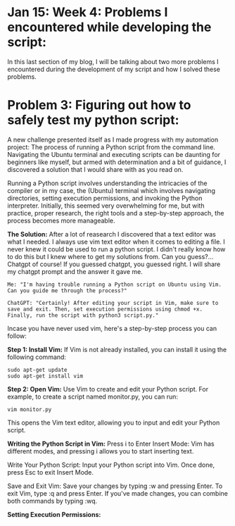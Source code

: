 # Jan 15: Week 4: Problems I encountered while developing the script:

In this last section of my blog, I will be talking about two more problems I encountered during the development of my script and how I solved these problems. 

# Problem 3: Figuring out how to safely test my python script:
A new challenge presented itself as I made progress with my automation project: The process of running a Python script from the command line. Navigating the Ubuntu terminal and executing scripts can be daunting for beginners like myself, but armed with determination and a bit of guidance, I discovered a solution that I would share with as you read on. 

Running a Python script involves understanding the intricacies of the compiler or in my case, the (Ubuntu) terminal which involves navigating directories, setting execution permissions, and invoking the Python interpreter. Initially, this seemed very overwhelming for me, but with practice, proper research, the right tools and a step-by-step approach, the process becomes more manageable.

**The Solution:** 
After a lot of reasearch I discovered that a text editor was what I needed. I always use vim text editor when it comes to editing a file. I never knew it could be used to run a python script. I didn't really know how to do this but I knew where to get my solutions from. Can you guess?... Chatgpt of course! If you guessed chatgpt, you guessed right. 
I will share my chatgpt prompt and the answer it gave me.

```
Me: "I'm having trouble running a Python script on Ubuntu using Vim. Can you guide me through the process?"

ChatGPT: "Certainly! After editing your script in Vim, make sure to save and exit. Then, set execution permissions using chmod +x. Finally, run the script with python3 script.py."
```

Incase you have never used vim, here's a step-by-step process you can follow:

**Step 1: Install Vim:**
If Vim is not already installed, you can install it using the following command:
```
sudo apt-get update
sudo apt-get install vim
```

**Step 2: Open Vim:**
Use Vim to create and edit your Python script. For example, to create a script named monitor.py, you can run:
```
vim monitor.py
```
This opens the Vim text editor, allowing you to input and edit your Python script.

**Writing the Python Script in Vim:**
Press i to Enter Insert Mode:
Vim has different modes, and pressing i allows you to start inserting text.

Write Your Python Script:
Input your Python script into Vim. Once done, press Esc to exit Insert Mode.

Save and Exit Vim:
Save your changes by typing :w and pressing Enter. To exit Vim, type :q and press Enter. If you've made changes, you can combine both commands by typing :wq.

**Setting Execution Permissions:**
